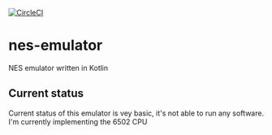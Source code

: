 [![CircleCI](https://circleci.com/gh/raulferras/nes-emulator.svg?style=shield)](https://circleci.com/gh/raulferras/nes-emulator)

# nes-emulator
NES emulator written in Kotlin


## Current status
Current status of this emulator is vey basic, it's not able to run any software.
I'm currently implementing the 6502 CPU
